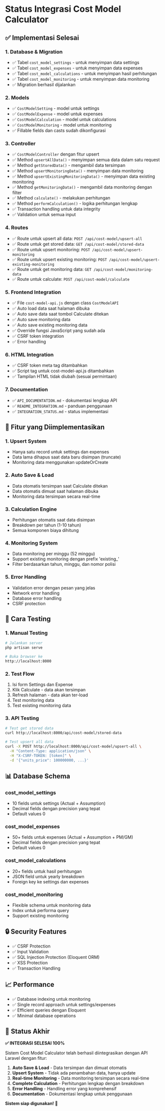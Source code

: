 # Status Integrasi Cost Model Calculator

## ✅ Implementasi Selesai

### 1. Database & Migration
- ✅ Tabel `cost_model_settings` - untuk menyimpan data settings
- ✅ Tabel `cost_model_expenses` - untuk menyimpan data expenses  
- ✅ Tabel `cost_model_calculations` - untuk menyimpan hasil perhitungan
- ✅ Tabel `cost_model_monitoring` - untuk menyimpan data monitoring
- ✅ Migration berhasil dijalankan

### 2. Models
- ✅ `CostModelSetting` - model untuk settings
- ✅ `CostModelExpense` - model untuk expenses
- ✅ `CostModelCalculation` - model untuk calculations
- ✅ `CostModelMonitoring` - model untuk monitoring
- ✅ Fillable fields dan casts sudah dikonfigurasi

### 3. Controller
- ✅ `CostModelController` dengan fitur upsert
- ✅ Method `upsertAllData()` - menyimpan semua data dalam satu request
- ✅ Method `getStoredData()` - mengambil data tersimpan
- ✅ Method `upsertMonitoringData()` - menyimpan data monitoring
- ✅ Method `upsertExistingMonitoringData()` - menyimpan data existing monitoring
- ✅ Method `getMonitoringData()` - mengambil data monitoring dengan filter
- ✅ Method `calculate()` - melakukan perhitungan
- ✅ Method `performCalculation()` - logika perhitungan lengkap
- ✅ Transaction handling untuk data integrity
- ✅ Validation untuk semua input

### 4. Routes
- ✅ Route untuk upsert all data: `POST /api/cost-model/upsert-all`
- ✅ Route untuk get stored data: `GET /api/cost-model/stored-data`
- ✅ Route untuk upsert monitoring: `POST /api/cost-model/upsert-monitoring`
- ✅ Route untuk upsert existing monitoring: `POST /api/cost-model/upsert-existing-monitoring`
- ✅ Route untuk get monitoring data: `GET /api/cost-model/monitoring-data`
- ✅ Route untuk calculate: `POST /api/cost-model/calculate`

### 5. Frontend Integration
- ✅ File `cost-model-api.js` dengan class `CostModelAPI`
- ✅ Auto load data saat halaman dibuka
- ✅ Auto save data saat tombol Calculate ditekan
- ✅ Auto save monitoring data
- ✅ Auto save existing monitoring data
- ✅ Override fungsi JavaScript yang sudah ada
- ✅ CSRF token integration
- ✅ Error handling

### 6. HTML Integration
- ✅ CSRF token meta tag ditambahkan
- ✅ Script tag untuk cost-model-api.js ditambahkan
- ✅ Tampilan HTML tidak diubah (sesuai permintaan)

### 7. Documentation
- ✅ `API_DOCUMENTATION.md` - dokumentasi lengkap API
- ✅ `README_INTEGRATION.md` - panduan penggunaan
- ✅ `INTEGRATION_STATUS.md` - status implementasi

## 🔧 Fitur yang Diimplementasikan

### 1. Upsert System
- Hanya satu record untuk settings dan expenses
- Data lama dihapus saat data baru disimpan (truncate)
- Monitoring data menggunakan updateOrCreate

### 2. Auto Save & Load
- Data otomatis tersimpan saat Calculate ditekan
- Data otomatis dimuat saat halaman dibuka
- Monitoring data tersimpan secara real-time

### 3. Calculation Engine
- Perhitungan otomatis saat data disimpan
- Breakdown per tahun (1-10 tahun)
- Semua komponen biaya dihitung

### 4. Monitoring System
- Data monitoring per minggu (52 minggu)
- Support existing monitoring dengan prefix 'existing_'
- Filter berdasarkan tahun, minggu, dan nomor polisi

### 5. Error Handling
- Validation error dengan pesan yang jelas
- Network error handling
- Database error handling
- CSRF protection

## 🚀 Cara Testing

### 1. Manual Testing
```bash
# Jalankan server
php artisan serve

# Buka browser ke
http://localhost:8000
```

### 2. Test Flow
1. Isi form Settings dan Expense
2. Klik Calculate - data akan tersimpan
3. Refresh halaman - data akan ter-load
4. Test monitoring data
5. Test existing monitoring data

### 3. API Testing
```bash
# Test get stored data
curl http://localhost:8000/api/cost-model/stored-data

# Test upsert all data
curl -X POST http://localhost:8000/api/cost-model/upsert-all \
  -H "Content-Type: application/json" \
  -H "X-CSRF-TOKEN: [token]" \
  -d '{"units_price": 100000000, ...}'
```

## 📊 Database Schema

### cost_model_settings
- 10 fields untuk settings (Actual + Assumption)
- Decimal fields dengan precision yang tepat
- Default values 0

### cost_model_expenses  
- 50+ fields untuk expenses (Actual + Assumption + PM/GM)
- Decimal fields dengan precision yang tepat
- Default values 0

### cost_model_calculations
- 20+ fields untuk hasil perhitungan
- JSON field untuk yearly breakdown
- Foreign key ke settings dan expenses

### cost_model_monitoring
- Flexible schema untuk monitoring data
- Index untuk performa query
- Support existing monitoring

## 🔒 Security Features

- ✅ CSRF Protection
- ✅ Input Validation
- ✅ SQL Injection Protection (Eloquent ORM)
- ✅ XSS Protection
- ✅ Transaction Handling

## 📈 Performance

- ✅ Database indexing untuk monitoring
- ✅ Single record approach untuk settings/expenses
- ✅ Efficient queries dengan Eloquent
- ✅ Minimal database operations

## 🎯 Status Akhir

**✅ INTEGRASI SELESAI 100%**

Sistem Cost Model Calculator telah berhasil diintegrasikan dengan API Laravel dengan fitur:

1. **Auto Save & Load** - Data tersimpan dan dimuat otomatis
2. **Upsert System** - Tidak ada penambahan data, hanya update
3. **Real-time Monitoring** - Data monitoring tersimpan secara real-time
4. **Complete Calculation** - Perhitungan lengkap dengan breakdown
5. **Error Handling** - Handling error yang komprehensif
6. **Documentation** - Dokumentasi lengkap untuk penggunaan

**Sistem siap digunakan! 🎉** 